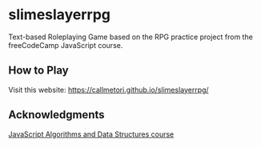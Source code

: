 # slimeslayerrpg
Text-based Roleplaying Game based on the RPG practice project from the freeCodeCamp JavaScript course.
## How to Play
Visit this website: https://callmetori.github.io/slimeslayerrpg/
## Acknowledgments
[JavaScript Algorithms and Data Structures course](https://www.freecodecamp.org/learn/javascript-algorithms-and-data-structures-v8/)

